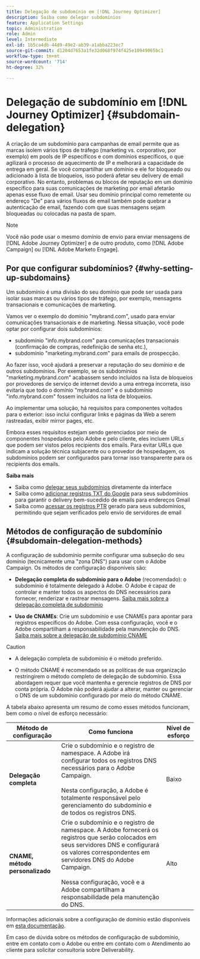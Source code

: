 ```yaml
---
title: Delegação de subdomínio em [!DNL Journey Optimizer]
description: Saiba como delegar subdomínios
feature: Application Settings
topic: Administration
role: Admin
level: Intermediate
exl-id: 1b5ca4db-44d9-49e2-ab39-a1abba223ec7
source-git-commit: d1204d7653a1fe32d068f974f425e10949065bc1
workflow-type: tm+mt
source-wordcount: '714'
ht-degree: 32%

---
```


# Delegação de subdomínio em [!DNL Journey Optimizer] {#subdomain-delegation}

A criação de um subdomínio para campanhas de email permite que as marcas isolem vários tipos de tráfego (marketing vs. corporativo, por exemplo) em pools de IP específicos e com domínios específicos, o que agilizará o processo de aquecimento de IP e melhorará a capacidade de entrega em geral. Se você compartilhar um domínio e ele for bloqueado ou adicionado à lista de bloqueios, isso poderá afetar seu delivery de email corporativo. No entanto, problemas ou blocos de reputação em um domínio específico para suas comunicações de marketing por email afetarão apenas esse fluxo de email. Usar seu domínio principal como remetente ou endereço &quot;De&quot; para vários fluxos de email também pode quebrar a autenticação de email, fazendo com que suas mensagens sejam bloqueadas ou colocadas na pasta de spam.

>[!NOTE]
>
>Você não pode usar o mesmo domínio de envio para enviar mensagens de [!DNL Adobe Journey Optimizer] e de outro produto, como [!DNL Adobe Campaign] ou [!DNL Adobe Marketo Engage].

## Por que configurar subdomínios? {#why-setting-up-subdomains}

Um subdomínio é uma divisão do seu domínio que pode ser usada para isolar suas marcas ou vários tipos de tráfego, por exemplo, mensagens transacionais e comunicações de marketing.

Vamos ver o exemplo do domínio &quot;mybrand.com&quot;, usado para enviar comunicações transacionais e de marketing. Nessa situação, você pode optar por configurar dois subdomínios:

* subdomínio &quot;info.mybrand.com&quot; para comunicações transacionais (confirmação de compras, redefinição de senha etc.),
* subdomínio &quot;marketing.mybrand.com&quot; para emails de prospecção.

Ao fazer isso, você ajudará a preservar a reputação do seu domínio e de outros subdomínios. Por exemplo, se os subdomínios &quot;marketing.mybrand.com&quot; acabassem sendo incluídos na lista de bloqueios por provedores de serviço de internet devido a uma entrega incorreta, isso evitaria que todo o domínio &quot;mybrand.com&quot; e o subdomínio &quot;info.mybrand.com&quot; fossem incluídos na lista de bloqueios.

Ao implementar uma solução, há requisitos para componentes voltados para o exterior: isso inclui configurar links e páginas da Web a serem rastreadas, exibir mirror pages, etc.

Embora esses requisitos estejam sendo gerenciados por meio de componentes hospedados pelo Adobe e pelo cliente, eles incluem URLs que podem ser vistos pelos recipients dos emails. Para evitar URLs que indicam a solução técnica subjacente ou o provedor de hospedagem, os subdomínios podem ser configurados para tornar isso transparente para os recipients dos emails.

**Saiba mais**

* Saiba como [delegar seus subdomínios](delegate-subdomain.md) diretamente da interface
* Saiba como [adicionar registros TXT do Google](google-txt.md) para seus subdomínios para garantir o delivery bem-sucedido de emails para endereços Gmail
* Saiba como [acessar os registros PTR](ptr-records.md) gerado para seus subdomínios, permitindo que sejam verificados pelo envio de servidores de email

## Métodos de configuração de subdomínio {#subdomain-delegation-methods}

A configuração de subdomínio permite configurar uma subseção do seu domínio (tecnicamente uma &quot;zona DNS&quot;) para usar com o Adobe Campaign. Os métodos de configuração disponíveis são:

* **Delegação completa do subdomínio para o Adobe** (recomendado): o subdomínio é totalmente delegado à Adobe. O Adobe é capaz de controlar e manter todos os aspectos do DNS necessários para fornecer, renderizar e rastrear mensagens. [Saiba mais sobre a delegação completa de subdomínio](delegate-subdomain.md#full-subdomain-delegation)

* **Uso de CNAMEs**: Crie um subdomínio e use CNAMEs para apontar para registros específicos do Adobe. Com essa configuração, você e o Adobe compartilham a responsabilidade pela manutenção do DNS. [Saiba mais sobre a delegação de subdomínio CNAME](delegate-subdomain.md#cname-subdomain-delegation)

>[!CAUTION]
>
>* A delegação completa de subdomínio é o método preferido.
>
>* O método CNAME é recomendado se as políticas de sua organização restringirem o método completo de delegação de subdomínio. Essa abordagem requer que você mantenha e gerencie registros de DNS por conta própria. O Adobe não poderá ajudar a alterar, manter ou gerenciar o DNS de um subdomínio configurado por meio do método CNAME.


A tabela abaixo apresenta um resumo de como esses métodos funcionam, bem como o nível de esforço necessário:

| Método de configuração | Como funciona | Nível de esforço |
|---|---|---|
| **Delegação completa** | Crie o subdomínio e o registro de namespace. A Adobe irá configurar todos os registros DNS necessários para o Adobe Campaign.<br/><br/>Nesta configuração, a Adobe é totalmente responsável pelo gerenciamento do subdomínio e de todos os registros DNS. | Baixo |
| **CNAME, método personalizado** | Crie o subdomínio e o registro de namespace. A Adobe fornecerá os registros que serão colocados em seus servidores DNS e configurará os valores correspondentes em servidores DNS do Adobe Campaign.<br/><br/>Nessa configuração, você e a Adobe compartilham a responsabilidade pela manutenção do DNS. | Alto |

Informações adicionais sobre a configuração de domínio estão disponíveis em [esta documentação](https://experienceleague.adobe.com/docs/deliverability-learn/deliverability-best-practice-guide/additional-resources/product-specific-resources/campaign/ac-domain-name-setup.html).

Em caso de dúvida sobre os métodos de configuração de subdomínio, entre em contato com o Adobe ou entre em contato com o Atendimento ao cliente para solicitar consultoria sobre Deliverability.
